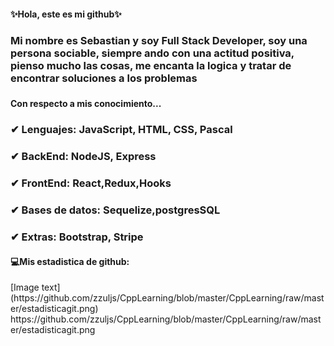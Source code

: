 
<h4>✨Hola, este es mi github✨</h4>
<h3>Mi nombre es Sebastian y soy Full Stack Developer, soy una persona sociable, siempre ando con una actitud positiva, pienso mucho las cosas, me encanta la logica y tratar de encontrar soluciones a los problemas<h3>

<h4>Con respecto a mis conocimiento...  </h4>
<h3> ✔ Lenguajes: JavaScript, HTML, CSS, Pascal</h3>
<h3> ✔ BackEnd: NodeJS, Express</h3>
<h3> ✔ FrontEnd: React,Redux,Hooks </h3>
<h3> ✔ Bases de datos: Sequelize,postgresSQL</h3>
<h3> ✔ Extras: Bootstrap, Stripe</h3>

<h4>💻Mis estadistica de github:</h4>
[Image text](https://github.com/zzuljs/CppLearning/blob/master/CppLearning/raw/master/estadisticagit.png)
<img>https://github.com/zzuljs/CppLearning/blob/master/CppLearning/raw/master/estadisticagit.png</img>
